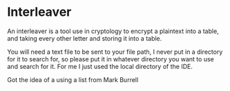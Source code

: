 # Interleaver
An interleaver is a tool use in cryptology to encrypt a plaintext into a table, and taking every other letter and storing it into a table. 

You will need a text file to be sent to your file path, I never put in a directory for it to search for, so please put it in whatever directory you want to use and search for it.
For me I just used the local directory of the IDE. 

Got the idea of a using a list from Mark Burrell
